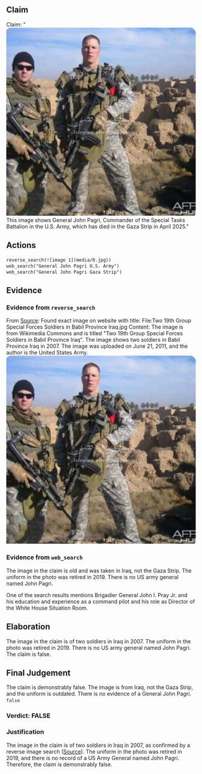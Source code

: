 ## Claim
Claim: "![image 1](media/0.jpg) This image shows General John Pagri, Commander of the Special Tasks Battalion in the U.S. Army, which has died in the Gaza Strip in April 2025."

## Actions
```
reverse_search(![image 1](media/0.jpg))
web_search("General John Pagri U.S. Army")
web_search("General John Pagri Gaza Strip")
```

## Evidence
### Evidence from `reverse_search`
From [Source](https://en.wikipedia.org/wiki/File:Two_19th_Group_Special_Forces_Soldiers_in_Babil_Province_Iraq.jpg): Found exact image on website with title: File:Two 19th Group Special Forces Soldiers in Babil Province Iraq.jpg
Content: The image is from Wikimedia Commons and is titled "Two 19th Group Special Forces Soldiers in Babil Province Iraq". The image shows two soldiers in Babil Province Iraq in 2007. The image was uploaded on June 21, 2011, and the author is the United States Army. ![image 1](media/0.jpg)


### Evidence from `web_search`
The image in the claim is old and was taken in Iraq, not the Gaza Strip. The uniform in the photo was retired in 2019. There is no US army general named John Pagri.

One of the search results mentions Brigadier General John I. Pray Jr. and his education and experience as a command pilot and his role as Director of the White House Situation Room.


## Elaboration
The image in the claim is of two soldiers in Iraq in 2007. The uniform in the photo was retired in 2019. There is no US army general named John Pagri. The claim is false.


## Final Judgement
The claim is demonstrably false. The image is from Iraq, not the Gaza Strip, and the uniform is outdated. There is no evidence of a General John Pagri. `false`

### Verdict: FALSE

### Justification
The image in the claim is of two soldiers in Iraq in 2007, as confirmed by a reverse image search ([Source](https://en.wikipedia.org/wiki/File:Two_19th_Group_Special_Forces_Soldiers_in_Babil_Province_Iraq.jpg)). The uniform in the photo was retired in 2019, and there is no record of a US Army General named John Pagri. Therefore, the claim is demonstrably false.
